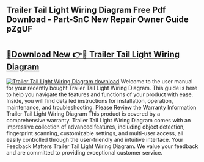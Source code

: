 ## Trailer Tail Light Wiring Diagram Free Pdf Download - Part-SnC New Repair Owner Guide pZgUF

# <h2><a href="http://dfhlimx.blite.top/?on=Trailer+Tail+Light+Wiring+Diagram">🔗Download New 👉🔴 Trailer Tail Light Wiring Diagram</a></h2>

[![Trailer Tail Light Wiring Diagram download](https://i.imgur.com/lujVjoI.png)](http://dfhlimx.blite.top/?on=Trailer+Tail+Light+Wiring+Diagram)
Welcome to the user manual for your recently bought Trailer Tail Light Wiring Diagram. This guide is here to help you navigate the features and functions of your product with ease. Inside, you will find detailed instructions for installation, operation, maintenance, and troubleshooting. Please Review the Warranty Information Trailer Tail Light Wiring Diagram This product is covered by a comprehensive warranty. Trailer Tail Light Wiring Diagram comes with an impressive collection of advanced features, including object detection, fingerprint scanning, customizable settings, and multi-user access, all easily controlled through the user-friendly and intuitive interface. Your Feedback Matters Trailer Tail Light Wiring Diagram. We value your feedback and are committed to providing exceptional customer service.
